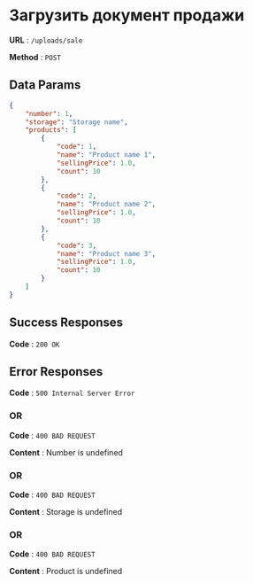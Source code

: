 # Загрузить документ продажи

**URL** : `/uploads/sale`

**Method** : `POST`

## Data Params

```json
{
    "number": 1,
    "storage": "Storage name",
    "products": [
        {
            "code": 1,
            "name": "Product name 1",
            "sellingPrice": 1.0,
            "count": 10
        },
        {
            "code": 2,
            "name": "Product name 2",
            "sellingPrice": 1.0,
            "count": 10
        },
        {
            "code": 3,
            "name": "Product name 3",
            "sellingPrice": 1.0,
            "count": 10
        }
    ]
}
```

## Success Responses

**Code** : `200 OK`

## Error Responses

**Code** : `500 Internal Server Error`

### OR

**Code** : `400 BAD REQUEST`

**Content** : Number is undefined

### OR

**Code** : `400 BAD REQUEST`

**Content** : Storage is undefined

### OR

**Code** : `400 BAD REQUEST`

**Content** : Product is undefined
